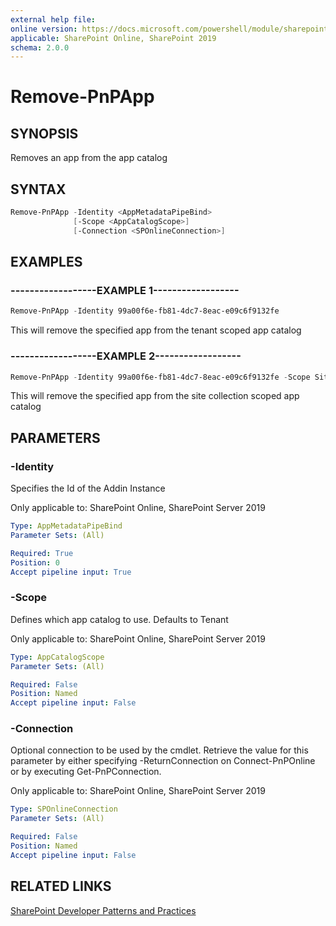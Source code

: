 ```yaml
---
external help file:
online version: https://docs.microsoft.com/powershell/module/sharepoint-pnp/remove-pnpapp
applicable: SharePoint Online, SharePoint 2019
schema: 2.0.0
---
```

# Remove-PnPApp

## SYNOPSIS
Removes an app from the app catalog

## SYNTAX

```powershell
Remove-PnPApp -Identity <AppMetadataPipeBind>
              [-Scope <AppCatalogScope>]
              [-Connection <SPOnlineConnection>]
```

## EXAMPLES

### ------------------EXAMPLE 1------------------
```powershell
Remove-PnPApp -Identity 99a00f6e-fb81-4dc7-8eac-e09c6f9132fe
```

This will remove the specified app from the tenant scoped app catalog

### ------------------EXAMPLE 2------------------
```powershell
Remove-PnPApp -Identity 99a00f6e-fb81-4dc7-8eac-e09c6f9132fe -Scope Site
```

This will remove the specified app from the site collection scoped app catalog

## PARAMETERS

### -Identity
Specifies the Id of the Addin Instance

Only applicable to: SharePoint Online, SharePoint Server 2019

```yaml
Type: AppMetadataPipeBind
Parameter Sets: (All)

Required: True
Position: 0
Accept pipeline input: True
```

### -Scope
Defines which app catalog to use. Defaults to Tenant

Only applicable to: SharePoint Online, SharePoint Server 2019

```yaml
Type: AppCatalogScope
Parameter Sets: (All)

Required: False
Position: Named
Accept pipeline input: False
```

### -Connection
Optional connection to be used by the cmdlet. Retrieve the value for this parameter by either specifying -ReturnConnection on Connect-PnPOnline or by executing Get-PnPConnection.

Only applicable to: SharePoint Online, SharePoint Server 2019

```yaml
Type: SPOnlineConnection
Parameter Sets: (All)

Required: False
Position: Named
Accept pipeline input: False
```

## RELATED LINKS

[SharePoint Developer Patterns and Practices](https://aka.ms/sppnp)
